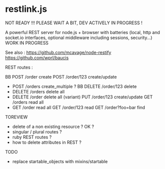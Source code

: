 restlink.js
===========

NOT READY !!! PLEASE WAIT A BIT, DEV ACTIVELY IN PROGRESS !

A powerful REST server for node.js + browser with batteries (local, http and socket.io interfaces, optional middleware including sessions, security...) WORK IN PROGRESS

See also :
https://github.com/mcavage/node-restify
https://github.com/wprl/baucis

REST routes :

  BB POST /order          create
     POST /order/123      create/update
*    POST /orders         create_multiple ?
  BB DELETE /order/123    delete
*    DELETE /orders       delete all
*    DELETE /order        delete all (variant)
     PUT /order/123       create/update
     GET /orders          read all
*    GET /order           read all
     GET /order/123       read
     GET /order?foo=bar   find

TOREVIEW
- delete of a non existing resource ? OK ?
- singular / plural routes ?
- ruby REST routes ?
- how to delete attributes in REST ?

TODO
- replace startable_objects with mixins/startable
